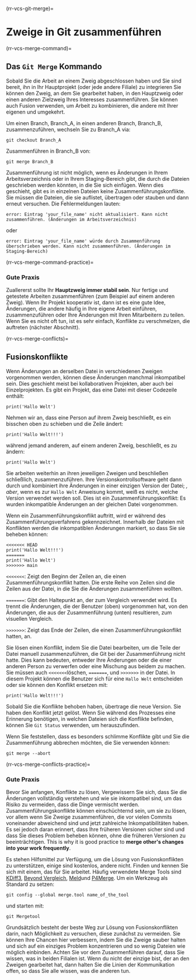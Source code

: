 (rr-vcs-git-merge)=
# Zweige in Git zusammenführen

(rr-vcs-merge-command)=
## Das `Git Merge` Kommando

Sobald Sie die Arbeit an einem Zweig abgeschlossen haben und Sie sind bereit, ihn in Ihr Hauptprojekt (oder jede andere Filiale) zu integrieren Sie können den Zweig, an dem Sie gearbeitet haben, in den Hauptzweig oder einen anderen Zielzweig Ihres Interesses zusammenführen. Sie können auch Fusion verwenden, um Arbeit zu kombinieren, die andere mit Ihrer eigenen und umgekehrt.

Um einen Branch, Branch_A, in einen anderen Branch, Branch_B, zusammenzuführen, wechseln Sie zu Branch_A via:
```
git checkout Branch_A
```
Zusammenführen in Branch_B von:

```
git merge Branch_B
```

Zusammenführung ist nicht möglich, wenn es Änderungen in Ihrem Arbeitsverzeichnis oder in Ihrem Staging-Bereich gibt, die durch die Dateien geschrieben werden könnten, in die Sie sich einfügen. Wenn dies geschieht, gibt es in einzelnen Dateien keine Zusammenführungskonflikte. Sie müssen die Dateien, die sie auflistet, übertragen oder stauben und dann erneut versuchen. Die Fehlermeldungen lauten:

```
error: Eintrag 'your_file_name' nicht aktualisiert. Kann nicht zusammenführen. (Änderungen im Arbeitsverzeichnis)
```

oder

```
error: Eintrag 'your_file_name' würde durch Zusammenführung überschrieben werden. Kann nicht zusammenführen. (Änderungen im Staging-Bereich)
```

(rr-vcs-merge-command-practice)=
### Gute Praxis

Zuallererst sollte Ihr **Hauptzweig immer stabil sein**. Nur fertige und getestete Arbeiten zusammenführen (zum Beispiel auf einem anderen Zweig). Wenn Ihr Projekt kooperativ ist, dann ist es eine gute Idee, Änderungen, die andere häufig in Ihre eigene Arbeit einführen, zusammenzuführen oder Ihre Änderungen mit Ihren Mitarbeitern zu teilen. Wenn Sie es nicht oft tun, ist es sehr einfach, Konflikte zu verschmelzen, die auftreten (nächster Abschnitt).

(rr-vcs-merge-conflicts)=
## Fusionskonflikte

Wenn Änderungen an derselben Datei in verschiedenen Zweigen vorgenommen werden, können diese Änderungen manchmal inkompatibel sein. Dies geschieht meist bei kollaborativen Projekten, aber auch bei Einzelprojekten. Es gibt ein Projekt, das eine Datei mit dieser Codezeile enthält:

```
print('Hallo Welt')
```

Nehmen wir an, dass eine Person auf ihrem Zweig beschließt, es ein bisschen oben zu schieben und die Zeile ändert:

```
print('Hallo Welt!!!')
```

während jemand anderem, auf einem anderen Zweig, beschließt, es zu ändern:

```
print('Hallo Welt')
```

Sie arbeiten weiterhin an ihren jeweiligen Zweigen und beschließen schließlich, zusammenzuführen. Ihre Versionskontrollsoftware geht dann durch und kombiniert ihre Änderungen in einer einzigen Version der Datei; *, aber*, wenn es zur `Hallo Welt` Anweisung kommt, weiß es nicht, welche Version verwendet werden soll. Dies ist ein Zusammenführungskonflikt: Es wurden inkompatible Änderungen an der gleichen Datei vorgenommen.

Wenn ein Zusammenführungskonflikt auftritt, wird er während des Zusammenführungsverfahrens gekennzeichnet. Innerhalb der Dateien mit Konflikten werden die inkompatiblen Änderungen markiert, so dass Sie sie beheben können:

```
<<<<<<< HEAD
print('Hallo Welt!!!')
=======
print('Hallo Welt')
>>>>>>> main
```
`<<<<<<<`: Zeigt den Beginn der Zeilen an, die einen Zusammenführungskonflikt hatten. Die erste Reihe von Zeilen sind die Zeilen aus der Datei, in die Sie die Änderungen zusammenführen wollten.

`=======`: Gibt den Haltepunkt an, der zum Vergleich verwendet wird. Es trennt die Änderungen, die der Benutzer (oben) vorgenommen hat, von den Änderungen, die aus der Zusammenführung (unten) resultieren, zum visuellen Vergleich.

`>>>>>>>`: Zeigt das Ende der Zeilen, die einen Zusammenführungskonflikt hatten, an.

Sie lösen einen Konflikt, indem Sie die Datei bearbeiten, um die Teile der Datei manuell zusammenzuführen, die Git bei der Zusammenführung nicht hatte. Dies kann bedeuten, entweder Ihre Änderungen oder die einer anderen Person zu verwerfen oder eine Mischung aus beidem zu machen. Sie müssen auch `<<<<<<<`löschen, `=======`, und `>>>>>>>` in der Datei. In diesem Projekt können die Benutzer sich für eine `Hallo Welt` entscheiden oder sie können den Konflikt ersetzen mit:

```
print('Hallo Welt!!!')
```

Sobald Sie die Konflikte behoben haben, übertrage die neue Version. Sie haben den Konflikt jetzt gelöst. Wenn Sie während des Prozesses eine Erinnerung benötigen, in welchen Dateien sich die Konflikte befinden, können Sie `Git Status` verwenden, um herauszufinden.

Wenn Sie feststellen, dass es besonders schlimme Konflikte gibt und Sie die Zusammenführung abbrechen möchten, die Sie verwenden können:
```
git merge --abort
```

(rr-vcs-merge-conflicts-practice)=
### Gute Praxis

Bevor Sie anfangen, Konflikte zu lösen, Vergewissern Sie sich, dass Sie die Änderungen vollständig verstehen und wie sie inkompatibel sind, um das Risiko zu vermeiden, dass die Dinge vermischt werden. Zusammenführungskonflikte können einschüchternd sein, um sie zu lösen, vor allem wenn Sie Zweige zusammenführen, die vor vielen Commits voneinander abweichend sind und jetzt zahlreiche Inkompatibilitäten haben. Es sei jedoch daran erinnert, dass Ihre früheren Versionen sicher sind und dass Sie dieses Problem beheben können, ohne die früheren Versionen zu beeinträchtigen. This is why it is good practice to **merge other's changes into your work frequently**.

Es stehen Hilfsmittel zur Verfügung, um die Lösung von Fusionskonflikten zu unterstützen, einige sind kostenlos, andere nicht. Finden und kennen Sie sich mit einem, das für Sie arbeitet. Häufig verwendete Merge Tools sind [KDiff3](http://kdiff3.sourceforge.net/), [Beyond Vergleich](https://www.scootersoftware.com/), [Meld](http://meldmerge.org/)und [P4Merge](https://www.perforce.com/products/helix-core-apps/merge-diff-tool-p4merge). Um ein Werkzeug als Standard zu setzen:

```
git config --global merge.tool name_of_the_tool
```

und starten mit:

```
git Mergetool
```

Grundsätzlich besteht der beste Weg zur Lösung von Fusionskonflikten darin, nach Möglichkeit zu versuchen, diese zunächst zu vermeiden. Sie können Ihre Chancen hier verbessern, indem Sie die Zweige sauber halten und sich auf ein einziges Problem konzentrieren und so wenig Dateien wie möglich einbinden. Achten Sie vor dem Zusammenführen darauf, dass Sie wissen, was in beiden Filialen ist. Wenn du nicht der einzige bist, der an den Zweigen gearbeitet hat, dann halten Sie die Linien der Kommunikation offen, so dass Sie alle wissen, was die anderen tun.
